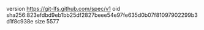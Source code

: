 version https://git-lfs.github.com/spec/v1
oid sha256:823efdbd9eb1bb25df2827beee54e97fe635d0b07f81097902299b3d1f8c938e
size 5577
